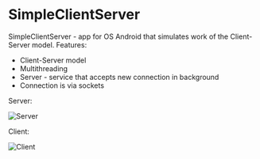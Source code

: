 # SimpleClientServer
SimpleClientServer - app for OS Android that simulates work of the Client-Server model. 
Features:
- Client-Server model
- Multithreading
- Server - service that accepts new connection in background
- Connection is via sockets

Server:

![Server](http://i.imgur.com/9QGKB0c.jpg)

Client:

![Client](http://i.imgur.com/8pUgyMU.jpg)
